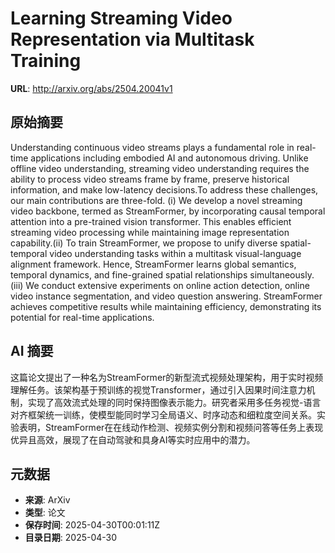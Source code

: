 # Learning Streaming Video Representation via Multitask Training

**URL**: http://arxiv.org/abs/2504.20041v1

## 原始摘要

Understanding continuous video streams plays a fundamental role in real-time
applications including embodied AI and autonomous driving. Unlike offline video
understanding, streaming video understanding requires the ability to process
video streams frame by frame, preserve historical information, and make
low-latency decisions.To address these challenges, our main contributions are
three-fold. (i) We develop a novel streaming video backbone, termed as
StreamFormer, by incorporating causal temporal attention into a pre-trained
vision transformer. This enables efficient streaming video processing while
maintaining image representation capability.(ii) To train StreamFormer, we
propose to unify diverse spatial-temporal video understanding tasks within a
multitask visual-language alignment framework. Hence, StreamFormer learns
global semantics, temporal dynamics, and fine-grained spatial relationships
simultaneously. (iii) We conduct extensive experiments on online action
detection, online video instance segmentation, and video question answering.
StreamFormer achieves competitive results while maintaining efficiency,
demonstrating its potential for real-time applications.


## AI 摘要

这篇论文提出了一种名为StreamFormer的新型流式视频处理架构，用于实时视频理解任务。该架构基于预训练的视觉Transformer，通过引入因果时间注意力机制，实现了高效流式处理的同时保持图像表示能力。研究者采用多任务视觉-语言对齐框架统一训练，使模型能同时学习全局语义、时序动态和细粒度空间关系。实验表明，StreamFormer在在线动作检测、视频实例分割和视频问答等任务上表现优异且高效，展现了在自动驾驶和具身AI等实时应用中的潜力。

## 元数据

- **来源**: ArXiv
- **类型**: 论文
- **保存时间**: 2025-04-30T00:01:11Z
- **目录日期**: 2025-04-30

